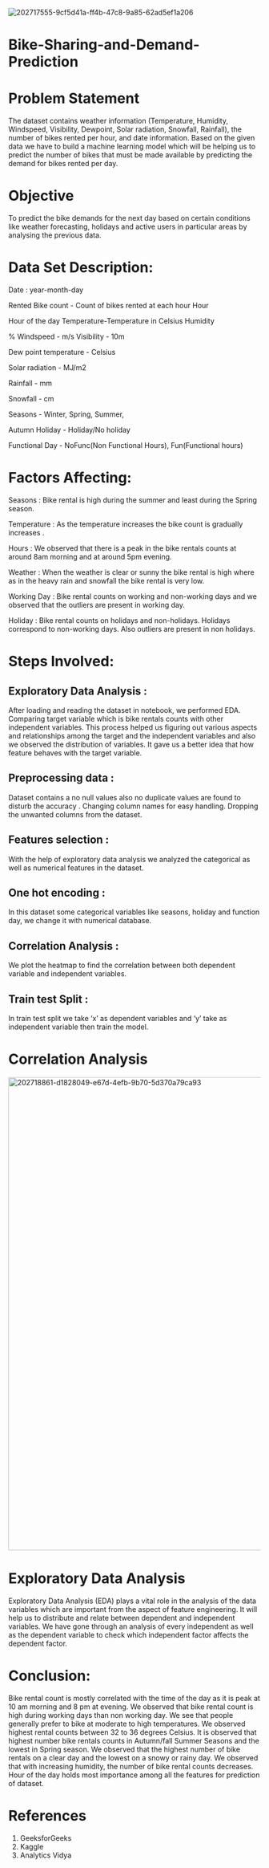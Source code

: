 ![202717555-9cf5d41a-ff4b-47c8-9a85-62ad5ef1a206](https://user-images.githubusercontent.com/111070329/211984610-09d1b583-8c80-41f8-bc13-25f21a03c98b.png)

# Bike-Sharing-and-Demand-Prediction

# Problem Statement

The dataset contains weather information (Temperature, Humidity, Windspeed, Visibility, Dewpoint, Solar radiation, Snowfall, Rainfall), the number of bikes rented per hour, and date information. Based on the given data we have to build a machine learning model which will be helping us to predict the number of bikes that must be made available by predicting the demand for bikes rented per day.

# Objective

To predict the bike demands for the next day based on certain conditions like weather forecasting, holidays and active users in particular areas by analysing the previous data.

# Data Set Description:

Date : year-month-day 

Rented Bike count - Count of bikes rented at each hour Hour 

Hour of the day Temperature-Temperature in Celsius Humidity 

% Windspeed - m/s Visibility - 10m 

Dew point temperature - Celsius 

Solar radiation - MJ/m2 

Rainfall - mm 

Snowfall - cm 

Seasons - Winter, Spring, Summer, 

Autumn Holiday - Holiday/No holiday 

Functional Day - NoFunc(Non Functional Hours), Fun(Functional hours)

# Factors Affecting:

Seasons : Bike rental is high during the summer and least during the Spring season.

Temperature : As the temperature increases the bike count is gradually increases .

Hours : We observed that there is a peak in the bike rentals counts at around 8am morning and at around 5pm evening.

Weather : When the weather is clear or sunny the bike rental is high where as in the heavy rain and snowfall the bike rental is very low.

Working Day : Bike rental counts on working and non-working days and we observed that the outliers are present in working day.

Holiday : Bike rental counts on holidays and non-holidays. Holidays correspond to non-working days. Also outliers are present in non holidays.

# Steps Involved:

## Exploratory Data Analysis :
After loading and reading the dataset in notebook, we performed EDA. Comparing target variable which is bike rentals counts with other independent variables. This process helped us figuring out various aspects and relationships among the target and the independent variables and also we observed the distribution of variables. It gave us a better idea that how feature behaves with the target variable.

## Preprocessing data :
Dataset contains a no null values also no duplicate values are found to disturb the accuracy . Changing column names for easy handling. Dropping the unwanted columns from the dataset.

## Features selection :
With the help of exploratory data analysis we analyzed the categorical as well as numerical features in the dataset.

## One hot encoding : 
In this dataset some categorical variables like seasons, holiday and function day, we change it with numerical database.

## Correlation Analysis : 
We plot the heatmap to find the correlation between both dependent variable and independent variables.

## Train test Split : 
In train test split we take ‘x’ as dependent variables and ‘y’ take as independent variable then train the model.


# Correlation Analysis

<img width="943" alt="202718861-d1828049-e67d-4efb-9b70-5d370a79ca93" src="https://user-images.githubusercontent.com/111070329/211995443-5a89384a-86fd-40b6-97d0-0942832b2ac3.png">

# Exploratory Data Analysis

Exploratory Data Analysis (EDA) plays a vital role in the analysis of the data variables which are important from the aspect of feature engineering. It will help us to distribute and relate between dependent and independent variables. We have gone through an analysis of every independent as well as the dependent variable to check which independent factor affects the dependent factor.



# Conclusion:

Bike rental count is mostly correlated with the time of the day as it is peak at 10 am morning and 8 pm at evening. We observed that bike rental count is high during working days than non working day. We see that people generally prefer to bike at moderate to high temperatures. We observed highest rental counts between 32 to 36 degrees Celsius. It is observed that highest number bike rentals counts in Autumn/fall Summer Seasons and the lowest in Spring season. We observed that the highest number of bike rentals on a clear day and the lowest on a snowy or rainy day. We observed that with increasing humidity, the number of bike rental counts decreases. Hour of the day holds most importance among all the features for prediction of dataset.

# References

1. GeeksforGeeks
2. Kaggle
3. Analytics Vidya

